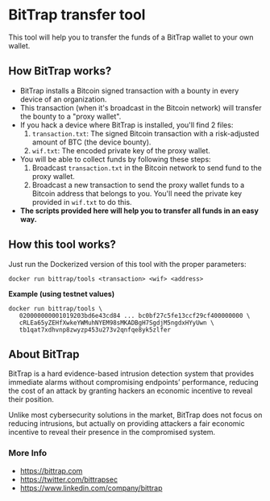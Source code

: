# BitTrap transfer tool

This tool will help you to transfer the funds of a BitTrap wallet to 
your own wallet.

## How BitTrap works?

* BitTrap installs a Bitcoin signed transaction with a bounty in every device of an organization.
* This transaction (when it's broadcast in the Bitcoin network) will transfer the bounty to a "proxy wallet".
* If you hack a device where BitTrap is installed, you'll find 2 files:
  1. `transaction.txt`: The signed Bitcoin transaction with a risk-adjusted amount of BTC (the device bounty).
  2. `wif.txt`: The encoded private key of the proxy wallet.
* You will be able to collect funds by following these steps:
  1. Broadcast `transaction.txt` in the Bitcoin network to send fund to the proxy wallet.
  2. Broadcast a new transaction to send the proxy wallet funds to a Bitcoin address that belongs to you. 
     You'll need the private key provided in `wif.txt` to do this. 
* **The scripts provided here will help you to transfer all funds in an easy way.**

## How this tool works?

Just run the Dockerized version of this tool with the proper parameters: 

```
docker run bittrap/tools <transaction> <wif> <address>
```

**Example (using testnet values)**

```
docker run bittrap/tools \ 
   020000000001019203bd6e43cd84 ... bc0bf27c5fe13ccf29cf400000000 \
   cRLEa65yZEHfXwkeYWMuhNYEM98sMKADBgH7SgdjM5ngdxHYyUwn \
   tb1qat7xdhvnp8zwyzp453u273v2qnfqe8yk5zlfer
```

## About BitTrap

BitTrap is a hard evidence-based intrusion detection system that provides 
immediate alarms without compromising endpoints’ performance, reducing the cost of 
an attack by granting hackers an economic incentive to reveal their position.

Unlike most cybersecurity solutions in the market, BitTrap does not focus on reducing 
intrusions, but actually on providing attackers a fair economic incentive to reveal 
their presence in the compromised system. 

### More Info

* https://bittrap.com
* https://twitter.com/bittrapsec
* https://www.linkedin.com/company/bittrap
